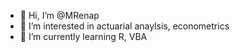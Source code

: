 - 👋 Hi, I’m @MRenap
- 👀 I’m interested in actuarial anaylsis, econometrics
- 🌱 I’m currently learning R, VBA

<!---
MRenap/MRenap is a ✨ special ✨ repository because its `README.md` (this file) appears on your GitHub profile.
You can click the Preview link to take a look at your changes.
--->
